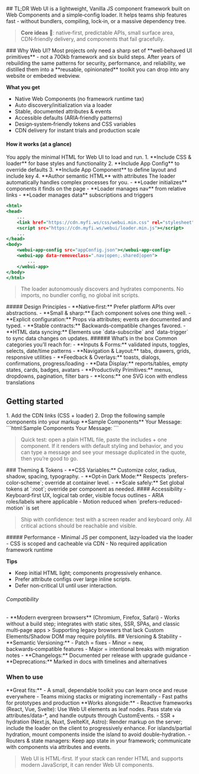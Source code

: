 <webui-data data-page-title="Overview" data-page-subtitle=""></webui-data>

<webui-side-by-side>
<webui-paper class="content">
## TL;DR

<webui-page-segment elevation="10">
Web UI is a lightweight, Vanilla JS component framework built on Web Components and a simple‑config loader. It helps teams ship features fast - without bundlers, compiling, lock‑in, or a massive dependency tree.
</webui-page-segment>

> **Core ideas** :key:: native‑first, predictable APIs, small surface area, CDN‑friendly delivery, and components that fail gracefully.
</webui-paper>

<webui-paper class="content">
### Why Web UI?

<webui-page-segment elevation="10">
Most projects only need a sharp set of **well‑behaved UI primitives** - not a 700kb framework and six build steps. After years of rebuilding the same patterns for security, performance, and reliability, we distilled them into a **reusable, opinionated** toolkit you can drop into any website or embeded webview.

**What you get**

- Native Web Components (no framework runtime tax)
- Auto discovery/initialization via a loader
- Stable, documented attributes & events
- Accessible defaults (ARIA‑friendly patterns)
- Design‑system‑friendly tokens and CSS variables
- CDN delivery for instant trials and production scale
</webui-page-segment>
</webui-paper>
</webui-side-by-side>

#### How it works (at a glance)

<webui-side-by-side>
<webui-page-segment elevation="10">
You apply the minimal HTML for Web UI to load and run.
1. **Include CSS & loader** for base styles and functionality
2. **Include App Config** to override defaults
3. **Include App Component** to define layout and include key
4. **Author semantic HTML** with attributes
The loader automatically handles complex processes for you.
- **Loader initializes** components it finds on the page
- **Loader manages nav** from relative links
- **Loader manages data** subscriptions and triggers
</webui-page-segment>

```html:index.html
<html>
<head>
    ...
    <link href="https://cdn.myfi.ws/css/webui.min.css" rel="stylesheet" />
    <script src="https://cdn.myfi.ws/webui/loader.min.js"></script>
    ...
</head>
<body>
    <webui-app-config src="appConfig.json"></webui-app-config>
    <webui-app data-removeclass=".nav|open;.shared|open">
        ...
    </webui-app>
</body>
</html>
```
</webui-side-by-side>

> The loader autonomously discovers and hydrates components. No imports, no bundler config, no global init scripts.

<webui-side-by-side>
<webui-paper class="content">
##### Design Principles

<webui-page-segment elevation="10">
- **Native‑first:** Prefer platform APIs over abstractions.
- **Small & sharp:** Each component solves one thing well.
- **Explicit configuration:** Props via attributes; events are documented and typed.
- **Stable contracts:** Backwards‑compatible changes favored.
- **HTML data syncing:** Elements use `data-subscribe` and `data-trigger` to sync data changes on updates.
</webui-page-segment>
</webui-paper>
<webui-paper class="content">
###### What’s in the box

<webui-page-segment elevation="10">
Common categories you’ll reach for:
- **Inputs & Forms:** validated inputs, toggles, selects, date/time patterns
- **Navigation & Layout:** tabs, drawers, grids, responsive utilities
- **Feedback & Overlays:** toasts, dialogs, confirmations, progress/loading
- **Data Display:** reports/tables, empty states, cards, badges, avatars
- **Productivity Primitives:** menus, dropdowns, pagination, filter bars
- **Icons:** one SVG icon with endless translations
</wegbui-page-segment>
</webui-paper>
</webui-side-by-side>

## Getting started

<webui-side-by-side>
<webui-page-segment elevation="10">
1. Add the CDN links (CSS + loader)
2. Drop the following sample components into your markup
**Sample Components**
<webui-input-text label="Your Message" data-subscribe="page-test" data-trigger="page-test"></webui-input-text>
<webui-quote theme="success">
    Your Message: <span data-subscribe="page-test:text"></span>
</webui-quote>
</webui-page-segment>

<webui-page-segment>
```html:Sample Components
<webui-input-text label="Your Message" data-subscribe="page-test" data-trigger="page-test"></webui-input-text>
<webui-quote theme="success">
    Your Message: <span data-subscribe="page-test:text"></span>
</webui-quote>
```
</webui-page-segment>
</webui-side-by-side>

> Quick test: open a plain HTML file, paste the includes + one component. If it renders with default styling and behavior, and you can type a message and see your message duplicated in the quote, then you’re good to go.

<webui-side-by-side>
<webui-paper class="content">
### Theming & Tokens

<webui-page-segment elevation="10">
- **CSS Variables:** Customize color, radius, shadow, spacing, typography.
- **Opt‑in Dark Mode:** Respects `prefers-color-scheme`; override at container level.
- **Scale safely:** Set global tokens at `:root`; override per component as needed.
</webui-page-segment>
</webui-paper>
<webui-paper class="content">
#### Accessibility

<webui-page-segment elevation="10">
- Keyboard‑first UX, logical tab order, visible focus outlines
- ARIA roles/labels where applicable
- Motion reduced when `prefers-reduced-motion` is set
</webui-page-segment>
</webui-paper>
</webui-side-by-side>

> Ship with confidence: test with a screen reader and keyboard only. All critical actions should be reachable and visible.

<webui-side-by-side>
<webui-paper class="content">
##### Performance

<webui-page-segment elevation="10">
- Minimal JS per component, lazy‑loaded via the loader
- CSS is scoped and cacheable via CDN
- No required application framework runtime

**Tips**

- Keep initial HTML light; components progressively enhance.
- Prefer attribute configs over large inline scripts.
- Defer non‑critical UI until user interaction.
</webui-page-segment>
</webui-paper>
<webui-paper class="content">

###### Compatibility

<webui-page-segment elevation="10">
- **Modern evergreen browsers** (Chromium, Firefox, Safari)
- Works without a build step; integrates with static sites, SSR, SPAs, and classic multi‑page apps
</webui-page-segment>
> Supporting legacy browsers that lack Custom Elements/Shadow DOM may require polyfills.
</webui-paper>
</webui-side-by-side>

<webui-side-by-side>
<webui-paper class="content">
## Versioning & Stability

<webui-page-segment elevation="10">
- **Semantic Versioning:**
  - Patch = fixes
  - Minor = new, backwards‑compatible features
  - Major = intentional breaks with migration notes
- **Changelogs:** Documented per release with upgrade guidance
- **Deprecations:** Marked in docs with timelines and alternatives
</webui-page-segment>
</webui-paper>
<webui-paper class="content">

### When to use

<webui-page-segment elevation="10">
**Great fits:**
- A small, dependable toolkit you can learn once and reuse everywhere
- Teams mixing stacks or migrating incrementally
- Fast paths for prototypes and production
**Works alongside:**
- Reactive frameworks (React, Vue, Svelte): Use Web UI elements as leaf nodes. Pass state via attributes/data-*, and handle outputs through CustomEvents.
- SSR + hydration (Next.js, Nuxt, SvelteKit, Astro): Render markup on the server; include the loader on the client to progressively enhance. For islands/partial hydration, mount components inside the island to avoid double-hydration.
- Routers & state managers: Keep app state in your framework; communicate with components via attributes and events.
</webui-page-segment>

</webui-paper>
</webui-side-by-side>

> Web UI is HTML‑first. If your stack can render HTML and supports modern JavaScript, it can render Web UI components.

